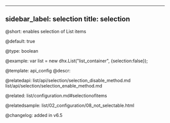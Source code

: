 
---
sidebar_label: selection
title: selection
---          

@short: enables selection of List items

@default: true



@type: boolean

@example: 
var list = new dhx.List("list_container", {selection:false});


@template:	api_config
@descr: 


@relatedapi:
list/api/selection/selection_disable_method.md
list/api/selection/selection_enable_method.md


@related: list/configuration.md#selectionofitems

@relatedsample:
list/02_configuration/08_not_selectable.html

@changelog: added in v6.5